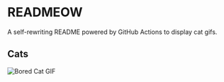# READMEOW

A self-rewriting README powered by GitHub Actions to display cat gifs.

## Cats

![Bored Cat GIF](https://media2.giphy.com/media/v1.Y2lkPTlhY2QwMmRheDdmbjlnajF4cGtteHIyMWpmamhnMHVmbXlmNHN6YmV4cmxhMGptYiZlcD12MV9naWZzX3NlYXJjaCZjdD1n/mlvseq9yvZhba/200.gif)
